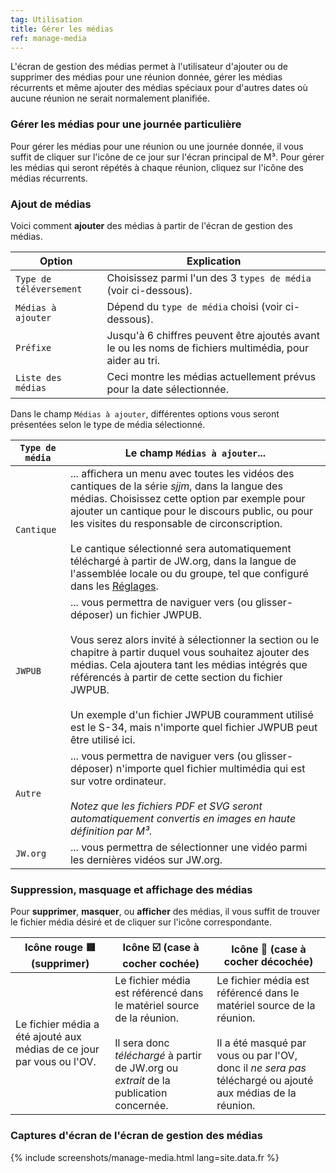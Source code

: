 ```yaml
---
tag: Utilisation
title: Gérer les médias
ref: manage-media
---
```


L'écran de gestion des médias permet à l'utilisateur d'ajouter ou de supprimer des médias pour une réunion donnée, gérer les médias récurrents et même ajouter des médias spéciaux pour d'autres dates où aucune réunion ne serait normalement planifiée.

### Gérer les médias pour une journée particulière

Pour gérer les médias pour une réunion ou une journée donnée, il vous suffit de cliquer sur l'icône de ce jour sur l'écran principal de M³. Pour gérer les médias qui seront répétés à chaque réunion, cliquez sur l'icône des médias récurrents.

### Ajout de médias

Voici comment **ajouter** des médias à partir de l'écran de gestion des médias.

| Option                  | Explication                                                                                             |
| ----------------------- | ------------------------------------------------------------------------------------------------------- |
| `Type de téléversement` | Choisissez parmi l'un des 3 `types de média` (voir ci-dessous).                                         |
| `Médias à ajouter`      | Dépend du `type de média` choisi (voir ci-dessous).                                                     |
| `Préfixe`               | Jusqu'à 6 chiffres peuvent être ajoutés avant le ou les noms de fichiers multimédia, pour aider au tri. |
| `Liste des médias`      | Ceci montre les médias actuellement prévus pour la date sélectionnée.                                   |

Dans le champ `Médias à ajouter`, différentes options vous seront présentées selon le type de média sélectionné.

| `Type de média` | Le champ `Médias à ajouter`...                                                                                                                                                                                                                                                                                                                                                                                                                                                  |
| --------------- | ------------------------------------------------------------------------------------------------------------------------------------------------------------------------------------------------------------------------------------------------------------------------------------------------------------------------------------------------------------------------------------------------------------------------------------------------------------------------------- |
| `Cantique`      | ... affichera un menu avec toutes les vidéos des cantiques de la série *sjjm*, dans la langue des médias. Choisissez cette option par exemple pour ajouter un cantique pour le discours public, ou pour les visites du responsable de circonscription. <br><br> Le cantique sélectionné sera automatiquement téléchargé à partir de JW.org, dans la langue de l'assemblée locale ou du groupe, tel que configuré dans les [Réglages]({{page.lang}}/#configuration). |
| `JWPUB`         | ... vous permettra de naviguer vers (ou glisser-déposer) un fichier JWPUB. <br><br> Vous serez alors invité à sélectionner la section ou le chapitre à partir duquel vous souhaitez ajouter des médias. Cela ajoutera tant les médias intégrés que référencés à partir de cette section du fichier JWPUB. <br><br> Un exemple d'un fichier JWPUB couramment utilisé est le S-34, mais n'importe quel fichier JWPUB peut être utilisé ici.               |
| `Autre`         | ... vous permettra de naviguer vers (ou glisser-déposer) n'importe quel fichier multimédia qui est sur votre ordinateur. <br><br> *Notez que les fichiers PDF et SVG seront automatiquement convertis en images en haute définition par M³.*                                                                                                                                                                                                                        |
| `JW.org`        | ... vous permettra de sélectionner une vidéo parmi les dernières vidéos sur JW.org.                                                                                                                                                                                                                                                                                                                                                                                             |

### Suppression, masquage et affichage des médias

Pour **supprimer**, **masquer**, ou **afficher** des médias, il vous suffit de trouver le fichier média désiré et de cliquer sur l'icône correspondante.

| Icône rouge 🟥 (supprimer)                                             | Icône ☑️ (case à cocher cochée)                                                                                                                                                   | Icône 🔲 (case à cocher décochée)                                                                                                                                                                      |
| --------------------------------------------------------------------- | --------------------------------------------------------------------------------------------------------------------------------------------------------------------------------- | ----------------------------------------------------------------------------------------------------------------------------------------------------------------------------------------------------- |
| Le fichier média a été ajouté aux médias de ce jour par vous ou l'OV. | Le fichier média est référencé dans le matériel source de la réunion. <br><br> Il sera donc *téléchargé* à partir de JW.org ou *extrait* de la publication concernée. | Le fichier média est référencé dans le matériel source de la réunion. <br><br> Il a été masqué par vous ou par l'OV, donc il *ne sera pas* téléchargé ou ajouté aux médias de la réunion. |

### Captures d'écran de l'écran de gestion des médias

{% include screenshots/manage-media.html lang=site.data.fr %}
